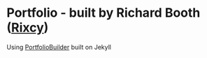 # Portfolio - built by Richard Booth ([Rixcy](https://github.com/Rixcy))

Using [PortfolioBuilder](https://github.com/Rixcy/PortfolioBuilder) built on Jekyll
